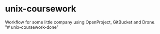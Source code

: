 # unix-coursework
Workflow for some little company using OpenProject, GitBucket and Drone.
"# unix-coursework-done" 
